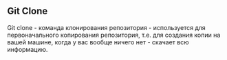 ## Git Clone

Git clone - команда клонирования репозитория - используется для первоначального копирования репозитория, т.е. для создания копии на вашей машине, когда у вас вообще ничего нет - скачает всю информацию.